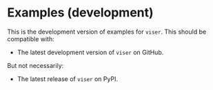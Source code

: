 # Examples (development)

This is the development version of examples for `viser`. This should be compatible with:

- The latest development version of `viser` on GitHub.

But not necessarily:

- The latest release of `viser` on PyPI.
